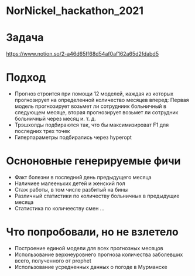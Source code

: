 # NorNickel_hackathon_2021
# Задача
https://www.notion.so/2-a46d65ff68d54af0af162a65d2fdabd5
# Подход
* Прогноз строится при помощи 12 моделей, каждая из которых прогнозирует на определенной количество месяцев вперед: Первая модель прогнозирует возьмет ли сотрудниик больничный в следующем месяце, вторая прогнозирует возьмет ли сотрудник больничный через месяц и. т. д.
* Трэшхолды подбираются так, что бы максимизироват F1 для последних трех точек
* Гиперпараметры подбирались через hyperopt

# Осноновные генерируемые фичи
 * Факт болезни в последний день предыдущего месяца
 * Наличиее малееньких детей и женский пол
 * Стаж работы, в том числе разбитый на бины
 * Различный статистики по количеству больничных в предыдущие месяца
 * Статистика по количееству смен
 ...

# Что попробовали, но не взлетело
* Построение единой модели для всех прогнозных месяцов
* Использование верхнеуровнего прогноза количества заболевших всего, полученного от prophet
* Использование усредненных данных о погоде в Мурманске
